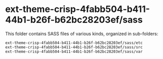 # ext-theme-crisp-4fabb504-b411-44b1-b26f-b62bc28203ef/sass

This folder contains SASS files of various kinds, organized in sub-folders:

    ext-theme-crisp-4fabb504-b411-44b1-b26f-b62bc28203ef/sass/etc
    ext-theme-crisp-4fabb504-b411-44b1-b26f-b62bc28203ef/sass/src
    ext-theme-crisp-4fabb504-b411-44b1-b26f-b62bc28203ef/sass/var

